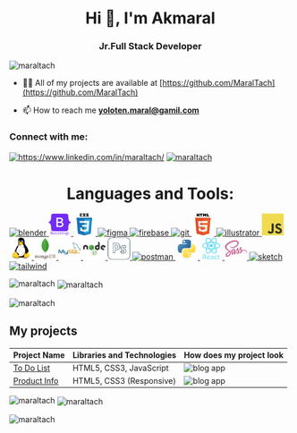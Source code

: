 <h1 align="center">Hi 👋, I'm Akmaral</h1>
<h3 align="center">Jr.Full Stack Developer</h3>

<p align="left"> <img src="https://komarev.com/ghpvc/?username=maraltach&label=Profile%20views&color=0e75b6&style=flat" alt="maraltach" /> </p>

- 👨‍💻 All of my projects are available at [https://github.com/MaralTach](https://github.com/MaralTach)

- 📫 How to reach me **yoloten.maral@gamil.com**

<h3 align="left">Connect with me:</h3>
<p align="left">
<a href="https://linkedin.com/in/https://www.linkedin.com/in/maraltach/" target="blank"><img align="center" src="https://raw.githubusercontent.com/rahuldkjain/github-profile-readme-generator/master/src/images/icons/Social/linked-in-alt.svg" alt="https://www.linkedin.com/in/maraltach/" height="30" width="40" /></a>
<a href="https://discord.gg/maraltach" target="blank"><img align="center" src="https://raw.githubusercontent.com/rahuldkjain/github-profile-readme-generator/master/src/images/icons/Social/discord.svg" alt="maraltach" height="30" width="40" /></a>
</p>

<h1 align="center">Languages and Tools:</h1>
<p align="left"  > <a href="https://www.blender.org/" target="_blank" rel="noreferrer"> <img src="https://download.blender.org/branding/community/blender_community_badge_white.svg" alt="blender" width="40" height="40"/> </a> <a href="https://getbootstrap.com" target="_blank" rel="noreferrer"> <img src="https://raw.githubusercontent.com/devicons/devicon/master/icons/bootstrap/bootstrap-plain-wordmark.svg" alt="bootstrap" width="40" height="40"/> </a> <a href="https://www.w3schools.com/css/" target="_blank" rel="noreferrer"> <img src="https://raw.githubusercontent.com/devicons/devicon/master/icons/css3/css3-original-wordmark.svg" alt="css3" width="40" height="40" background="blue" /> </a> <a href="https://www.figma.com/" target="_blank" rel="noreferrer"> <img src="https://www.vectorlogo.zone/logos/figma/figma-icon.svg" alt="figma" width="40" height="40"/> </a> <a href="https://firebase.google.com/" target="_blank" rel="noreferrer"> <img src="https://www.vectorlogo.zone/logos/firebase/firebase-icon.svg" alt="firebase" width="40" height="40"/> </a> <a href="https://git-scm.com/" target="_blank" rel="noreferrer"> <img src="https://www.vectorlogo.zone/logos/git-scm/git-scm-icon.svg" alt="git" width="40" height="40"/> </a> <a href="https://www.w3.org/html/" target="_blank" rel="noreferrer"> <img src="https://raw.githubusercontent.com/devicons/devicon/master/icons/html5/html5-original-wordmark.svg" alt="html5" width="40" height="40"/> </a> <a href="https://www.adobe.com/in/products/illustrator.html" target="_blank" rel="noreferrer"> <img src="https://www.vectorlogo.zone/logos/adobe_illustrator/adobe_illustrator-icon.svg" alt="illustrator" width="40" height="40"/> </a> <a href="https://developer.mozilla.org/en-US/docs/Web/JavaScript" target="_blank" rel="noreferrer"> <img src="https://raw.githubusercontent.com/devicons/devicon/master/icons/javascript/javascript-original.svg" alt="javascript" width="40" height="40"/> </a> <a href="https://www.linux.org/" target="_blank" rel="noreferrer"> <img src="https://raw.githubusercontent.com/devicons/devicon/master/icons/linux/linux-original.svg" alt="linux" width="40" height="40"/> </a> <a href="https://www.mongodb.com/" target="_blank" rel="noreferrer"> <img src="https://raw.githubusercontent.com/devicons/devicon/master/icons/mongodb/mongodb-original-wordmark.svg" alt="mongodb" width="40" height="40"/> </a> <a href="https://www.mysql.com/" target="_blank" rel="noreferrer"> <img src="https://raw.githubusercontent.com/devicons/devicon/master/icons/mysql/mysql-original-wordmark.svg" alt="mysql" width="40" height="40"/> </a> <a href="https://nodejs.org" target="_blank" rel="noreferrer"> <img src="https://raw.githubusercontent.com/devicons/devicon/master/icons/nodejs/nodejs-original-wordmark.svg" alt="nodejs" width="40" height="40"/> </a> <a href="https://www.photoshop.com/en" target="_blank" rel="noreferrer"> <img src="https://raw.githubusercontent.com/devicons/devicon/master/icons/photoshop/photoshop-line.svg" alt="photoshop" width="40" height="40"/> </a> <a href="https://postman.com" target="_blank" rel="noreferrer"> <img src="https://www.vectorlogo.zone/logos/getpostman/getpostman-icon.svg" alt="postman" width="40" height="40"/> </a> <a href="https://www.python.org" target="_blank" rel="noreferrer"> <img src="https://raw.githubusercontent.com/devicons/devicon/master/icons/python/python-original.svg" alt="python" width="40" height="40"/> </a> <a href="https://reactjs.org/" target="_blank" rel="noreferrer"> <img src="https://raw.githubusercontent.com/devicons/devicon/master/icons/react/react-original-wordmark.svg" alt="react" width="40" height="40"/> </a> <a href="https://sass-lang.com" target="_blank" rel="noreferrer"> <img src="https://raw.githubusercontent.com/devicons/devicon/master/icons/sass/sass-original.svg" alt="sass" width="40" height="40"/> </a> <a href="https://www.sketch.com/" target="_blank" rel="noreferrer"> <img src="https://www.vectorlogo.zone/logos/sketchapp/sketchapp-icon.svg" alt="sketch" width="40" height="40"/> </a> <a href="https://tailwindcss.com/" target="_blank" rel="noreferrer"> <img src="https://www.vectorlogo.zone/logos/tailwindcss/tailwindcss-icon.svg" alt="tailwind" width="40" height="40"/> </a> </p>

<p><img align="left" src="https://github-readme-stats.vercel.app/api/top-langs?username=maraltach&show_icons=true&locale=en&layout=compact" alt="maraltach" /></p>

<p>&nbsp;<img align="center" src="https://github-readme-stats.vercel.app/api?username=maraltach&show_icons=true&locale=en" alt="maraltach" /></p>

<p><img align="center" src="https://github-readme-streak-stats.herokuapp.com/?user=maraltach&" alt="maraltach" /></p>

## My projects
  Project Name           |Libraries and Technologies      |How does my project look   
:-------------------------|-------------------------|-------------------------
[To Do List](https://maraltach.github.io/newToDolist/)| HTML5, CSS3, JavaScript  |![blog app](https://github.com/MaralTach/newToDolist/blob/main/img/todoList.gif)
[Product Info](https://maraltach.github.io/ASS4-task/)| HTML5, CSS3 (Responsive) |![blog app](https://github.com/MaralTach/ASS4-task/blob/main/img/macRespons.gif)


<p><img align="left" src="https://github-readme-stats.vercel.app/api/top-langs?username=maraltach&show_icons=true&locale=en&layout=compact" alt="maraltach" /></p>

<p>&nbsp;<img align="center" src="https://github-readme-stats.vercel.app/api?username=maraltach&show_icons=true&locale=en" alt="maraltach" /></p>

<p><img align="center" src="https://github-readme-streak-stats.herokuapp.com/?user=maraltach&" alt="maraltach" /></p>
